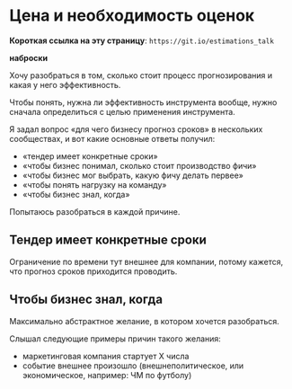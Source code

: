 # Цена и необходимость оценок

**Короткая ссылка на эту страницу**: `https://git.io/estimations_talk`

**наброски**

Хочу разобраться в том, сколько стоит процесс прогнозирования и какая у него эффективность.

Чтобы понять, нужна ли эффективность инструмента вообще, нужно сначала определиться с целью применения инструмента.

Я задал вопрос «для чего бизнесу прогноз сроков» в нескольких сообществах, и вот какие основные ответы получил:

- «тендер имеет конкретные сроки»
- «чтобы бизнес понимал, сколько стоит производство фичи»
- «чтобы бизнес мог выбрать, какую фичу делать первее»
- «чтобы понять нагрузку на команду»
- «чтобы бизнес знал, когда»

Попытаюсь разобраться в каждой причине.

## Тендер имеет конкретные сроки

Ограничение по времени тут внешнее для компании, потому кажется, что прогноз сроков приходится проводить.

## Чтобы бизнес знал, когда

Максимально абстрактное желание, в котором хочется разобраться.

Слышал следующие примеры причин такого желания:
- маркетинговая компания стартует Х числа
- событие внешнее произошло (внешнеполитическое, или экономическое, например: ЧМ по футболу)

